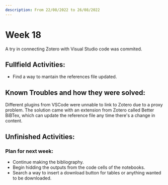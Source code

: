 ```yaml
---
description: From 22/08/2022 to 26/08/2022
---
```


# Week 18

A try in connecting Zotero with Visual Studio code was commited.

## Fullfield Activities:

* Find a way to mantain the references file updated.

## Known Troubles and how they were solved:

Different plugins from VSCode were unnable to link to Zotero due to a proxy problem. The solution came with an extension from Zotero called Better BiBTex, which can update the reference file any time there's a change in content.


## Unfinished Activities:



### Plan for next week:

* Continue making the bibliography.
* Begin hidding the outputs from the code cells of the notebooks.
* Search a way to insert a download button for tables or anything wanted to be downloaded.


